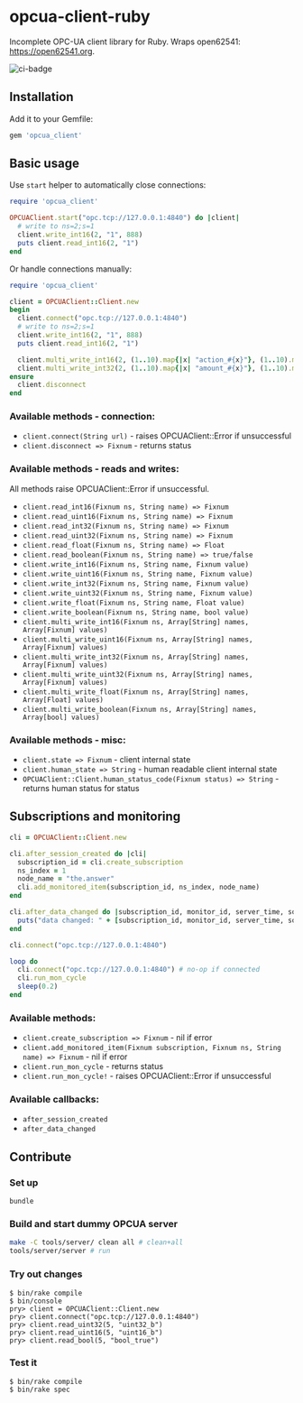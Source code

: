 # opcua-client-ruby

Incomplete OPC-UA client library for Ruby. Wraps open62541: <https://open62541.org>.

![ci-badge](https://github.com/mak-it/opcua-client-ruby/actions/workflows/build.yml/badge.svg)

## Installation

Add it to your Gemfile:

```ruby
gem 'opcua_client'
```

## Basic usage

Use `start` helper to automatically close connections:

```ruby
require 'opcua_client'

OPCUAClient.start("opc.tcp://127.0.0.1:4840") do |client|
  # write to ns=2;s=1
  client.write_int16(2, "1", 888)
  puts client.read_int16(2, "1")
end
```

Or handle connections manually:

```ruby
require 'opcua_client'

client = OPCUAClient::Client.new
begin
  client.connect("opc.tcp://127.0.0.1:4840")
  # write to ns=2;s=1
  client.write_int16(2, "1", 888)
  puts client.read_int16(2, "1")

  client.multi_write_int16(2, (1..10).map{|x| "action_#{x}"}, (1..10).map{|x| x * 10}) # 10x writes
  client.multi_write_int32(2, (1..10).map{|x| "amount_#{x}"}, (1..10).map{|x| x * 10 + 1}) # 10x writes
ensure
  client.disconnect
end
```

### Available methods - connection:

* ```client.connect(String url)``` - raises OPCUAClient::Error if unsuccessful
* ```client.disconnect => Fixnum``` - returns status

### Available methods - reads and writes:

All methods raise OPCUAClient::Error if unsuccessful.

* ```client.read_int16(Fixnum ns, String name) => Fixnum```
* ```client.read_uint16(Fixnum ns, String name) => Fixnum```
* ```client.read_int32(Fixnum ns, String name) => Fixnum```
* ```client.read_uint32(Fixnum ns, String name) => Fixnum```
* ```client.read_float(Fixnum ns, String name) => Float```
* ```client.read_boolean(Fixnum ns, String name) => true/false```
* ```client.write_int16(Fixnum ns, String name, Fixnum value)```
* ```client.write_uint16(Fixnum ns, String name, Fixnum value)```
* ```client.write_int32(Fixnum ns, String name, Fixnum value)```
* ```client.write_uint32(Fixnum ns, String name, Fixnum value)```
* ```client.write_float(Fixnum ns, String name, Float value)```
* ```client.write_boolean(Fixnum ns, String name, bool value)```
* ```client.multi_write_int16(Fixnum ns, Array[String] names, Array[Fixnum] values)```
* ```client.multi_write_uint16(Fixnum ns, Array[String] names, Array[Fixnum] values)```
* ```client.multi_write_int32(Fixnum ns, Array[String] names, Array[Fixnum] values)```
* ```client.multi_write_uint32(Fixnum ns, Array[String] names, Array[Fixnum] values)```
* ```client.multi_write_float(Fixnum ns, Array[String] names, Array[Float] values)```
* ```client.multi_write_boolean(Fixnum ns, Array[String] names, Array[bool] values)```

### Available methods - misc:

* ```client.state => Fixnum``` - client internal state
* ```client.human_state => String``` - human readable client internal state
* ```OPCUAClient::Client.human_status_code(Fixnum status) => String``` - returns human status for status

## Subscriptions and monitoring

```ruby
cli = OPCUAClient::Client.new

cli.after_session_created do |cli|
  subscription_id = cli.create_subscription
  ns_index = 1
  node_name = "the.answer"
  cli.add_monitored_item(subscription_id, ns_index, node_name)
end

cli.after_data_changed do |subscription_id, monitor_id, server_time, source_time, new_value|
  puts("data changed: " + [subscription_id, monitor_id, server_time, source_time, new_value].inspect)
end

cli.connect("opc.tcp://127.0.0.1:4840")

loop do
  cli.connect("opc.tcp://127.0.0.1:4840") # no-op if connected
  cli.run_mon_cycle
  sleep(0.2)
end
```

### Available methods:

* ```client.create_subscription => Fixnum``` - nil if error
* ```client.add_monitored_item(Fixnum subscription, Fixnum ns, String name) => Fixnum``` - nil if error
* ```client.run_mon_cycle``` - returns status
* ```client.run_mon_cycle!``` - raises OPCUAClient::Error if unsuccessful

### Available callbacks:
* ```after_session_created```
* ```after_data_changed```

## Contribute

### Set up

```console
bundle
```

### Build and start dummy OPCUA server

```bash
make -C tools/server/ clean all # clean+all
tools/server/server # run
```

### Try out changes

```console
$ bin/rake compile
$ bin/console
pry> client = OPCUAClient::Client.new
pry> client.connect("opc.tcp://127.0.0.1:4840")
pry> client.read_uint32(5, "uint32_b")
pry> client.read_uint16(5, "uint16_b")
pry> client.read_bool(5, "bool_true")
```

### Test it

```console
$ bin/rake compile
$ bin/rake spec
```
